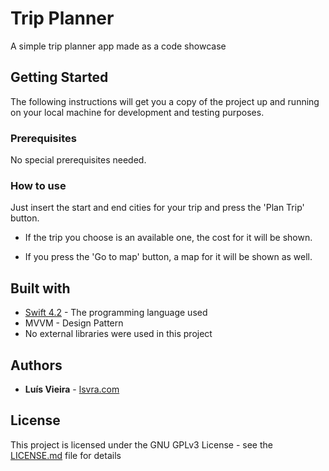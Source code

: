 # Trip Planner

A simple trip planner app made as a code showcase

## Getting Started

The following instructions will get you a copy of the project up and running on your local machine for development and testing purposes.

### Prerequisites

No special prerequisites needed.

### How to use

Just insert the start and end cities for your trip and press the 'Plan Trip' button.  

  * If the trip you choose is an available one, the cost for it will be shown.

  * If you press the 'Go to map' button, a map for it will be shown as well. 

## Built with

* [Swift 4.2](https://developer.apple.com/swift/) - The programming language used
* MVVM - Design Pattern
* No external libraries were used in this project

## Authors

* **Luís Vieira** - [lsvra.com](https://lsvra.com)

## License

This project is licensed under the GNU GPLv3 License - see the [LICENSE.md](LICENSE.md) file for details

